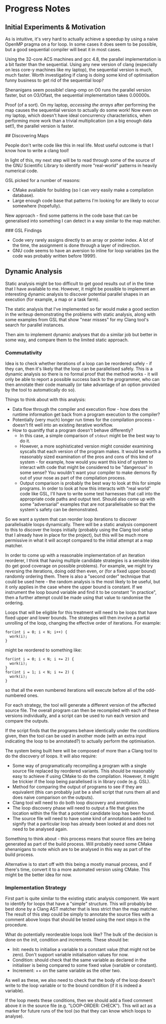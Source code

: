 # Progress Notes

## Initial Experiments & Motivation

As is intuitive, it's very hard to actually achieve a speedup by using a naive
OpenMP pragma on a for loop. In some cases it does seem to be possible, but a
good sequential compiler will beat it in most cases.

Using the 32-core ACS machines and gcc 4.8, the parallel implementation is a bit
faster than the sequential. Using any new version of clang (especially on less
core-y machines like my laptop), the sequential version is much, much faster.
Worth investigating if clang is doing some kind of optimisation funny business
to get rid of the sequential loop?

Shenanigans seem possible! clang-omp on O0 runs the parallel version faster, but
on O3/Ofast, the sequential implementation takes 0.00000s.

Proof (of a sort). On my laptop, *accessing the arrays* after performing the map
causes the sequential version to actually do some work! Now even on my laptop,
which doesn't have ideal concurrency characteristics, when performing more work
than a trivial multiplication (on a big enough data set!), the parallel version
is faster.

## Discovering Maps

People don't write code like this in real life. Most useful outcome is that I
know how to write a clang tool!

In light of this, my next step will be to read through some of the source of the
GNU Scientific Library to identify more "real-world" patterns in heavily
numerical code.

GSL picked for a number of reasons:

  * CMake available for building (so I can very easily make a compilation
    database).
  * Large enough code base that patterns I'm looking for are likely to occur
    somewhere (hopefully).

New approach - find some patterns in the code base that can be generalised into
something I can detect in a way similar to the map matcher.

### GSL Findings

  * Code very rarely assigns directly to an array or pointer index. A lot of the
    time, the assignment is done through a layer of indirection.
  * GNU code seems to have an aversion to inline for loop variables (as the code
    was probably written before 1999!).

## Dynamic Analysis

Static analysis might be too difficult to get good results out of in the time
that I have available to me. However, it might be possible to implement an
interesting dynamic analysis to discover potential parallel shapes in an
execution (for example, a map or a task farm).

The static analysis that I've implemented so far would make a good section in
the writeup demonstrating the problems with static analysis, along with some
examples from GSL that show "near misses" for my Clang tool's search for
parallel instances.

Then aim to implement dynamic analyses that do a similar job but better in some
way, and compare them to the limited static approach.

### Commutativity

Idea is to check whether iterations of a loop can be reordered safely - if they
can, then it's likely that the loop can be parallelised safely. This is a
dynamic analysis so there is no formal proof that the method works - it will
only be able to report a possible success back to the programmer, who can then
annotate their code manually (or take advantage of an option provided by the
tool to automatically do so).

Things to think about with this analysis:
* Data flow through the compiler and execution flow - how does the runtime
  information get back from a program execution to the compiler?
* Potentially (very much) longer run times for the compilation process - doesn't
  fit well into an existing iterative workflow.
* How to quanitfy that a program doesn't behave differently?
  * In this case, a simple comparison of `stdout` might be the best way to do
    it. 
  * However, a more sophisticated version might consider examining syscalls that
    each version of the program makes. It would be worth a reasonably sized
    examination of the pros and cons of this kind of system - for example, how
    would you want this kind of system to interact with code that might be
    considered to be "dangerous" in some sense? You wouldn't want your compiler
    to make demons fly out of your nose as part of the compilation process.
  * Output comparison is probably the best way to look at this for simple
    programs. In order to look at how this interacts with "real world" code
    like GSL, I'll have to write some test harnesses that call into the
    appropriate code paths and output text. Should also come up with some
    "adversarial" examples that are not parallelisable so that the system's
    safety can be demonstrated.

So we want a system that can reorder loop iterations to discover parallelisable
loops dynamically. There will be a static analysis component to this to discover
the loops initially (probably using the Clang tool setup that I already have in
place for the project), but this will be much more permissive in what it will
accept compared to the initial attempt at a map matcher.

In order to come up with a reasonable implementation of an iteration reorderer,
I think that having multiple candidate strategies is a sensible idea (to get
good coverage on possible problems). For example, we might try reversing the
iterations, doing odd then even, or (for a fixed upper bound) randomly ordering
them. There is also a "second order" technique that could be used here - the
random analysis is the most likely to be useful, but it only applies in the case
where the upper bound is constant. If we instrument the loop bound variable and
find it to be constant "in practice", then a further attempt could be made using
that value to randomise the ordering.

Loops that will be eligible for this treatment will need to be loops that have
fixed upper and lower bounds. The strategies will then involve a partial
unrolling of the loop, changing the effective order of iterations. For example:

    for(int i = 0; i < N; i++) {
      work(i);
    }

might be reordered to something like:

    for(int i = 0; i < N; i += 2) {
      work(i);
    }
    for(int i = 1; i < N; i += 2) {
      work(i);
    }

so that all the even numbered iterations will execute before all of the
odd-numbered ones.

For each strategy, the tool will generate a different version of the affected
source file. The overall program can then be recompiled with each of these
versions individually, and a script can be used to run each version and compare
the outputs.

If the script finds that the programs behave identically under the conditions
given, then the tool can be used in another mode (with an extra input indicating
the loop to be annotated?) to actually perform the optimisation.

The system being built here will be composed of more than a Clang tool to do the
discovery of loops. It will also require:
* Some way of programatically recompiling a program with a single source file
  replaced by reordered variants. This should be reasonably easy to achieve if
  using CMake to do the compilation. However, it might be trickier if the loop
  being parallelised is in library code (e.g. GSL).
* Method for comparing the output of programs to see if they are equivalent
  (this can probably just be a shell script that runs them all and does naive
  comparison on the outputs).
* Clang tool will need to do both loop discovery and annotation.
* The loop discovery phase will need to output a file that gives the location
  within the file that a potential candidate loop has been found.
* The source file will need to have some kind of annotations added to signify
  that a particular loop has already been looked at and does not need to be
  analysed again.

Something to think about - this process means that source files are being
generated as part of the build process. Will probably need some CMake
shenanigans to note which are to be analysed in this way as part of the build
process.

Alternative is to start off with this being a mostly manual process, and if
there's time, convert it to a more automated version using CMake. This might be
the better idea for now.

### Implementation Strategy

First part is quite similar to the existing static analysis component. We want
to identify for loops that have a "simple" structure. This will probably be best
done by a Clang AST matcher that is less strict than the map matcher. The result
of this step could be simply to annotate the source files with a comment above
loops that should be tested using the next steps in the procedure.

What do potentially reorderable loops look like? The bulk of the decision is
done on the init, condition and increments. These should be:
* Init: needs to initialise a variable to a constant value (that might not be
  zero). Don't support variable initialisation values for now.
* Condition: should check that the same variable as declared in the initialiser
  is being compared to some fixed value (variable or constant).
* Increment: ++ on the same variable as the other two.

As well as these, we also need to check that the body of the loop doesn't write
to the loop variable or to the bound condition (if it is indeed a variable).

If the loop meets these conditions, then we should add a fixed comment above it
in the source file (e.g. "LOOP-ORDER: CHECK"). This will act as a marker for
future runs of the tool (so that they can know which loops to analyse).
